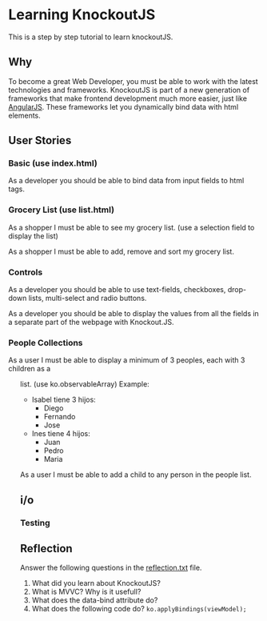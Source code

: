 # Learning KnockoutJS

This is a step by step tutorial to learn knockoutJS.

## Why
To become a great Web Developer, you must be able to work with the latest
technologies and frameworks. KnockoutJS is part of a new generation of frameworks
that make frontend development much more easier, just like [AngularJS](https://angularjs.org).
These frameworks let you dynamically bind data with html elements.

## User Stories

### Basic (use index.html)
As a developer you should be able to bind data from input fields to html tags.

### Grocery List (use list.html)
As a shopper I must be able to see my grocery list. (use a selection field to display the list)

As a shopper I must be able to add, remove and sort my grocery list.

### Controls
As a developer you should be able to use text-fields, checkboxes, drop-down lists, multi-select
and radio buttons.

As a developer you should be able to display the values from all the fields in a separate part of
the webpage with Knockout.JS.

### People Collections
As a user I must be able to display a minimum of 3 peoples, each with 3 children as a <ul> list. (use ko.observableArray)
Example:
- Isabel tiene 3 hijos:
  - Diego
  - Fernando
  - Jose
- Ines tiene 4 hijos:
  - Juan
  - Pedro
  - Maria

As a user I must be able to add a child to any person in the people list.

## i/o

### Testing

## Reflection
Answer the following questions in the [reflection.txt](README.md) file.

1. What did you learn about KnockoutJS?
2. What is MVVC? Why is it usefull?
3. What does the data-bind attribute do?
4. What does the following code do? ```ko.applyBindings(viewModel);```
